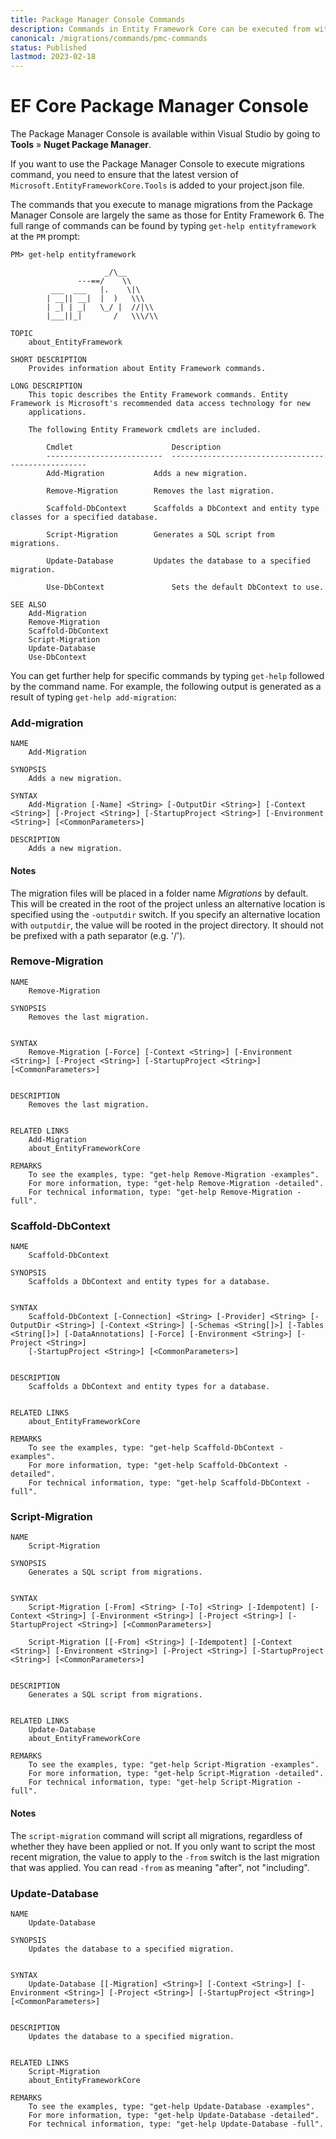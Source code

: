 ```yaml
---
title: Package Manager Console Commands
description: Commands in Entity Framework Core can be executed from within Visual Studio via the Package Manager Console Interface
canonical: /migrations/commands/pmc-commands
status: Published
lastmod: 2023-02-18
---
```


# EF Core Package Manager Console

The Package Manager Console is available within Visual Studio by going to **Tools** » **Nuget Package Manager**. 

If you want to use the Package Manager Console to execute migrations command, you need to ensure that the latest version of `Microsoft.EntityFrameworkCore.Tools` is added to your project.json file.

The commands that you execute to manage migrations from the Package Manager Console are largely the same as those for Entity Framework 6. The full range of commands can be found by typing `get-help entityframework` at the `PM` prompt:

```
PM> get-help entityframework

                     _/\__
               ---==/    \\
         ___  ___   |.    \|\
        | __|| __|  |  )   \\\
        | _| | _|   \_/ |  //|\\
        |___||_|       /   \\\/\\

TOPIC
    about_EntityFramework

SHORT DESCRIPTION
    Provides information about Entity Framework commands.

LONG DESCRIPTION
    This topic describes the Entity Framework commands. Entity Framework is Microsoft's recommended data access technology for new
    applications.

    The following Entity Framework cmdlets are included.

        Cmdlet                      Description
        --------------------------  ---------------------------------------------------
        Add-Migration		    Adds a new migration.

        Remove-Migration	    Removes the last migration.

        Scaffold-DbContext	    Scaffolds a DbContext and entity type classes for a specified database.

        Script-Migration	    Generates a SQL script from migrations.

        Update-Database		    Updates the database to a specified migration.

        Use-DbContext               Sets the default DbContext to use.

SEE ALSO
    Add-Migration
    Remove-Migration
    Scaffold-DbContext
    Script-Migration
    Update-Database
    Use-DbContext
```
You can get further help for specific commands by typing `get-help` followed by the command name. For example, the following output is generated as a result of typing `get-help add-migration`:
### Add-migration
```
NAME
    Add-Migration
    
SYNOPSIS
    Adds a new migration.
    
SYNTAX
    Add-Migration [-Name] <String> [-OutputDir <String>] [-Context <String>] [-Project <String>] [-StartupProject <String>] [-Environment <String>] [<CommonParameters>]
    
DESCRIPTION
    Adds a new migration.
```

#### Notes

The migration files will be placed in a folder name _Migrations_ by default. This will be created in the root of the project unless an alternative location is specified using the `-outputdir` switch. If you specify an alternative location with `outputdir`, the value will be rooted in the project directory. It should not be prefixed with a path separator (e.g. '/').


### Remove-Migration
```
NAME
    Remove-Migration
    
SYNOPSIS
    Removes the last migration.
    
    
SYNTAX
    Remove-Migration [-Force] [-Context <String>] [-Environment <String>] [-Project <String>] [-StartupProject <String>] [<CommonParameters>]
    
    
DESCRIPTION
    Removes the last migration.
    

RELATED LINKS
    Add-Migration
    about_EntityFrameworkCore 

REMARKS
    To see the examples, type: "get-help Remove-Migration -examples".
    For more information, type: "get-help Remove-Migration -detailed".
    For technical information, type: "get-help Remove-Migration -full".
```



### Scaffold-DbContext
```
NAME
    Scaffold-DbContext
    
SYNOPSIS
    Scaffolds a DbContext and entity types for a database.
    
    
SYNTAX
    Scaffold-DbContext [-Connection] <String> [-Provider] <String> [-OutputDir <String>] [-Context <String>] [-Schemas <String[]>] [-Tables <String[]>] [-DataAnnotations] [-Force] [-Environment <String>] [-Project <String>] 
    [-StartupProject <String>] [<CommonParameters>]
    
    
DESCRIPTION
    Scaffolds a DbContext and entity types for a database.
    

RELATED LINKS
    about_EntityFrameworkCore 

REMARKS
    To see the examples, type: "get-help Scaffold-DbContext -examples".
    For more information, type: "get-help Scaffold-DbContext -detailed".
    For technical information, type: "get-help Scaffold-DbContext -full".
```
### Script-Migration
```
NAME
    Script-Migration
    
SYNOPSIS
    Generates a SQL script from migrations.
    
    
SYNTAX
    Script-Migration [-From] <String> [-To] <String> [-Idempotent] [-Context <String>] [-Environment <String>] [-Project <String>] [-StartupProject <String>] [<CommonParameters>]
    
    Script-Migration [[-From] <String>] [-Idempotent] [-Context <String>] [-Environment <String>] [-Project <String>] [-StartupProject <String>] [<CommonParameters>]
    
    
DESCRIPTION
    Generates a SQL script from migrations.
    

RELATED LINKS
    Update-Database
    about_EntityFrameworkCore 

REMARKS
    To see the examples, type: "get-help Script-Migration -examples".
    For more information, type: "get-help Script-Migration -detailed".
    For technical information, type: "get-help Script-Migration -full".
```
#### Notes

The `script-migration` command will script all migrations, regardless of whether they have been applied or not. If you only want to script the most recent migration, the value to apply to the `-from` switch is the last migration that was applied. You can read `-from` as meaning "after", not "including".

### Update-Database
```
NAME
    Update-Database
    
SYNOPSIS
    Updates the database to a specified migration.
    
    
SYNTAX
    Update-Database [[-Migration] <String>] [-Context <String>] [-Environment <String>] [-Project <String>] [-StartupProject <String>] [<CommonParameters>]
    
    
DESCRIPTION
    Updates the database to a specified migration.
    

RELATED LINKS
    Script-Migration
    about_EntityFrameworkCore 

REMARKS
    To see the examples, type: "get-help Update-Database -examples".
    For more information, type: "get-help Update-Database -detailed".
    For technical information, type: "get-help Update-Database -full".
```
